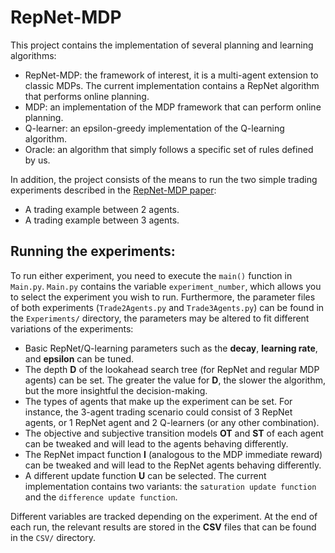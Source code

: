 # RepNet-MDP

This project contains the implementation of several planning and learning algorithms:
- RepNet-MDP: the framework of interest, it is a multi-agent extension to classic MDPs. The current implementation contains a RepNet algorithm that performs online planning.
- MDP: an implementation of the MDP framework that can perform online planning.
- Q-learner: an epsilon-greedy implementation of the Q-learning algorithm.
- Oracle: an algorithm that simply follows a specific set of rules defined by us.

In addition, the project consists of the means to run the two simple trading experiments described in the [RepNet-MDP paper](https://arxiv.org/abs/2008.11791):
- A trading example between 2 agents.
- A trading example between 3 agents.

## Running the experiments:
To run either experiment, you need to execute the ```main()``` function in ```Main.py```. ```Main.py``` contains the variable ```experiment_number```, which allows you to select the experiment you wish to run.
Furthermore, the parameter files of both experiments (```Trade2Agents.py``` and ```Trade3Agents.py```) can be found in the ```Experiments/``` directory, the parameters may be altered to fit different variations of the experiments:
- Basic RepNet/Q-learning parameters such as the **decay**, **learning rate**, and **epsilon** can be tuned.
- The depth **D** of the lookahead search tree (for RepNet and regular MDP agents) can be set. The greater the value for **D**, the slower the algorithm, but the more insightful the decision-making.
- The types of agents that make up the experiment can be set. For instance, the 3-agent trading scenario could consist of 3 RepNet agents, or 1 RepNet agent and 2 Q-learners (or any other combination).
- The objective and subjective transition models **OT** and **ST** of each agent can be tweaked and will lead to the agents behaving differently.
- The RepNet impact function **I** (analogous to the MDP immediate reward) can be tweaked and will lead to the RepNet agents behaving differently.
- A different update function **U** can be selected. The current implementation contains two variants: the ```saturation update function``` and the ```difference update function```.

Different variables are tracked depending on the experiment. At the end of each run, the relevant results are stored in the **CSV** files that can be found in the ```CSV/``` directory.
